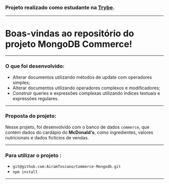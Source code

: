 ### Projeto realizado como estudante na [Trybe](https://www.betrybe.com/).

---

# Boas-vindas ao repositório do projeto MongoDB Commerce!
---

### O que foi desenvolvido:

- Alterar documentos utilizando métodos de update com operadores simples;
- Alterar documentos utilizando operadores complexos e modificadores;
- Construir queries e expressões complexas utilizando índices textuais e expressões regulares.

---

### Proposta do projeto: 

 Nesse projeto, foi desenvolvido com o banco de dados `commerce`, que contém dados do cardápio do **McDonald's**, como ingredientes, valores nutricionais e dados fictícios de vendas.

---

### Para utilizar o projeto :
- `git@github.com:AiramToscano/Commerce-Mongodb.git`
- `npm install`

---






